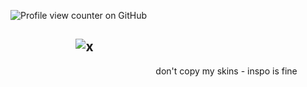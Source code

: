![Profile view counter on GitHub](https://komarev.com/ghpvc/?username=ha11owseve)


## ‎ ‎‎‎‎ ‎‎‎‎ ‎‎‎‎ ‎‎‎‎ ‎‎‎‎ ‎‎‎‎ ‎‎‎‎ ‎‎‎‎ ‎‎‎‎ ‎‎‎‎  ‎‎‎‎ ‎‎‎‎ ‎‎‎‎ ‎‎‎‎ ‎‎‎‎ ‎‎‎‎ ‎‎‎ ‎‎‎ ‎‎‎‎ ‎‎‎‎ ‎‎‎![x](https://media1.giphy.com/media/v1.Y2lkPTc5MGI3NjExMThkMTJjdXBnaHhoaGRqcXFrZ2Y2NmszY3BnM2FldHB0dmRvc292YyZlcD12MV9pbnRlcm5hbF9naWZfYnlfaWQmY3Q9Zw/DFKiCBRKNTtFY93Une/giphy.gif)
‎‎‎‎ ‎‎‎‎ ‎‎‎‎ ‎‎‎‎ ‎‎‎‎ ‎‎‎‎ ‎‎‎‎ ‎‎‎‎ ‎‎‎‎ ‎‎‎‎  ‎‎‎‎ ‎‎‎‎ ‎‎‎‎ ‎‎‎‎ ‎‎‎‎‎‎‎‎ ‎‎‎‎ ‎‎‎‎ ‎‎‎‎ ‎‎‎‎ ‎‎‎‎ ‎‎‎‎ ‎‎‎‎ ‎‎‎‎ ‎‎‎‎  ‎‎‎‎ ‎‎‎‎ ‎‎‎‎ ‎‎‎‎ ‎‎‎‎ ‎‎‎‎ ‎‎‎ ‎‎‎ ‎‎‎‎ ‎‎‎‎ ‎‎‎‎ ‎‎‎‎ ‎‎‎‎ ‎‎‎‎ ‎‎‎‎ ‎‎‎‎ ‎‎‎‎ ‎‎‎‎ ‎‎‎‎ ‎‎‎‎  ‎‎‎‎ ‎‎‎‎ ‎‎‎‎ ‎‎‎‎ ‎‎‎‎ ‎‎‎‎ ‎‎‎ ‎‎‎ ‎‎‎‎ ‎‎‎‎  ‎‎‎‎ ‎‎‎ ‎‎‎ ‎‎‎‎ ‎‎‎‎ don't copy my skins - inspo is fine 
